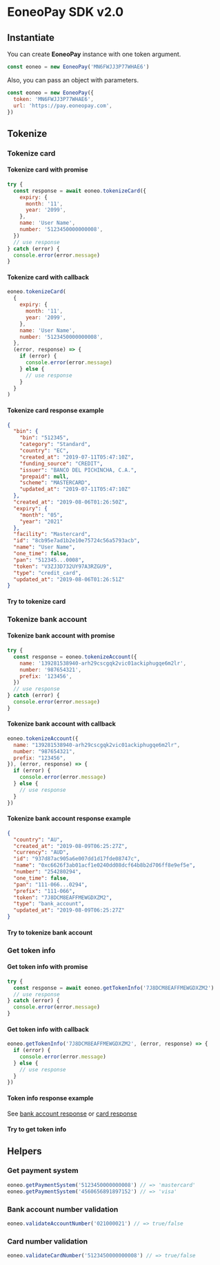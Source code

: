 # EoneoPay SDK v2.0

## Instantiate

You can create **EoneoPay** instance with one token argument.

```javascript
const eoneo = new EoneoPay('MN6FWJJ3P77WHAE6')
```

Also, you can pass an object with parameters.

```javascript
const eoneo = new EoneoPay({
  token: 'MN6FWJJ3P77WHAE6',
  url: 'https://pay.eoneopay.com',
})
```

## Tokenize

### Tokenize card

#### Tokenize card with promise

```javascript
try {
  const response = await eoneo.tokenizeCard({
    expiry: {
      month: '11',
      year: '2099',
    },
    name: 'User Name',
    number: '5123450000000008',
  })
  // use response
} catch (error) {
  console.error(error.message)
}
```

#### Tokenize card with callback

```javascript
eoneo.tokenizeCard(
  {
    expiry: {
      month: '11',
      year: '2099',
    },
    name: 'User Name',
    number: '5123450000000008',
  },
  (error, response) => {
    if (error) {
      console.error(error.message)
    } else {
      // use response
    }
  }
)
```

#### Tokenize card response example

```json
{
  "bin": {
    "bin": "512345",
    "category": "Standard",
    "country": "EC",
    "created_at": "2019-07-11T05:47:10Z",
    "funding_source": "CREDIT",
    "issuer": "BANCO DEL PICHINCHA, C.A.",
    "prepaid": null,
    "scheme": "MASTERCARD",
    "updated_at": "2019-07-11T05:47:10Z"
  },
  "created_at": "2019-08-06T01:26:50Z",
  "expiry": {
    "month": "05",
    "year": "2021"
  },
  "facility": "Mastercard",
  "id": "8cb95e7ad1b2e10e75724c56a5793acb",
  "name": "User Name",
  "one_time": false,
  "pan": "512345...0008",
  "token": "V3ZJ3D732UY97A3RZGU9",
  "type": "credit_card",
  "updated_at": "2019-08-06T01:26:51Z"
}
```

#### Try to tokenize card

<TokenizeCardForm />

### Tokenize bank account

#### Tokenize bank account with promise

```javascript
try {
  const response = eoneo.tokenizeAccount({
    name: '139281538940-arh29cscgqk2vic01ackiphugqe6m2lr',
    number: '987654321',
    prefix: '123456',
  })
  // use response
} catch (error) {
  console.error(error.message)
}
```

#### Tokenize bank account with callback

```javascript
eoneo.tokenizeAccount({
  name: "139281538940-arh29cscgqk2vic01ackiphugqe6m2lr",
  number: "987654321",
  prefix: "123456",
}), (error, response) => {
  if (error) {
    console.error(error.message)
  } else {
    // use response
  }
})
```

#### Tokenize bank account response example

```json
{
  "country": "AU",
  "created_at": "2019-08-09T06:25:27Z",
  "currency": "AUD",
  "id": "937d87ac905a6e007dd1d17fde08747c",
  "name": "0xc6626f3ab01acf1e0240dd08dcf64b8b2d706ff8e9ef5e",
  "number": "254280294",
  "one_time": false,
  "pan": "111-066...0294",
  "prefix": "111-066",
  "token": "7J8DCM8EAFFMEWGDXZM2",
  "type": "bank_account",
  "updated_at": "2019-08-09T06:25:27Z"
}
```

#### Try to tokenize bank account

<TokenizeAccountForm />

### Get token info

#### Get token info with promise

```javascript
try {
  const response = await eoneo.getTokenInfo('7J8DCM8EAFFMEWGDXZM2')
  // use response
} catch (error) {
  console.error(error.message)
}
```

#### Get token info with callback

```javascript
eoneo.getTokenInfo('7J8DCM8EAFFMEWGDXZM2', (error, response) => {
  if (error) {
    console.error(error.message)
  } else {
    // use response
  }
})
```

#### Token info response example

See [bank account response](#tokenize-bank-account-response-example) or [card response](#tokenize-card-response-example)

#### Try to get token info

<TokenInfoForm />

## Helpers

### Get payment system

```javascript
eoneo.getPaymentSystem('5123450000000008') // => 'mastercard'
eoneo.getPaymentSystem('4560656891897152') // => 'visa'
```

### Bank account number validation

```javascript
eoneo.validateAccountNumber('021000021') // => true/false
```

### Card number validation

```javascript
eoneo.validateCardNumber('5123450000000008') // => true/false
```
